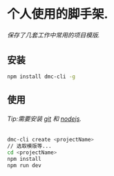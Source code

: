 # 个人使用的脚手架.

###### 保存了几套工作中常用的项目模版.

## 安装

```bash
npm install dmc-cli -g
```

## 使用

###### Tip:需要安装 [git](https://git-scm.com/downloads) 和 [nodejs](https://nodejs.org/zh-cn).

```bash
dmc-cli create <projectName>
// 选取模版等...
cd <projectName>
npm install
npm run dev
```
